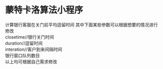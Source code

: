 # 蒙特卡洛算法小程序
计算银行客服在关门前平均逗留时间
其中下面某些参数可以根据想要的情况进行修改  
closetime//银行关门时间  
duration//逗留时间  
interation//客户到来间隔时间  
银行窗口队列数目  
以上均可根据自己需求修改  

